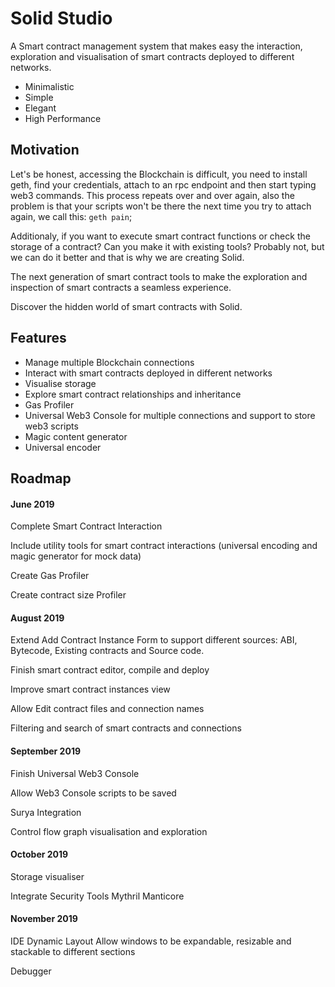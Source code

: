 # Solid Studio

A Smart contract management system that makes easy the interaction, exploration and visualisation of smart contracts deployed to different networks.

- Minimalistic
- Simple
- Elegant
- High Performance

## Motivation

Let's be honest, accessing the Blockchain is difficult, you need to install geth, find your credentials, attach to an rpc endpoint and then start typing web3 commands. This process repeats over and over again, also the problem is that your scripts won't be there the next time you try to attach again, we call this: `geth pain`;

Additionaly, if you want to execute smart contract functions or check the storage of a contract? Can you make it with existing tools? Probably not, but we can do it better and that is why we are creating Solid.

The next generation of smart contract tools to make the exploration and inspection of smart contracts a seamless experience.

Discover the hidden world of smart contracts with Solid.

## Features

- Manage multiple Blockchain connections
- Interact with smart contracts deployed in different networks 
- Visualise storage 
- Explore smart contract relationships and inheritance 
- Gas Profiler
- Universal Web3 Console for multiple connections and support to store web3 scripts
- Magic content generator
- Universal encoder

## Roadmap

#### June 2019

Complete Smart Contract Interaction

Include utility tools for smart contract interactions (universal encoding and magic generator for mock data)

Create Gas Profiler
	
Create contract size Profiler 

#### August 2019

Extend Add Contract Instance Form to support different sources: ABI, Bytecode, Existing contracts and Source code.

Finish smart contract editor, compile and deploy

Improve smart contract instances view 

Allow Edit contract files and connection names

Filtering and search of smart contracts and connections

#### September 2019

Finish Universal Web3 Console

Allow Web3 Console scripts to be saved

Surya Integration

Control flow graph visualisation and exploration

#### October 2019

Storage visualiser

Integrate Security Tools
	Mythril
	Manticore

#### November 2019

IDE Dynamic Layout
	Allow windows to be expandable, resizable and stackable to different sections

Debugger
	

